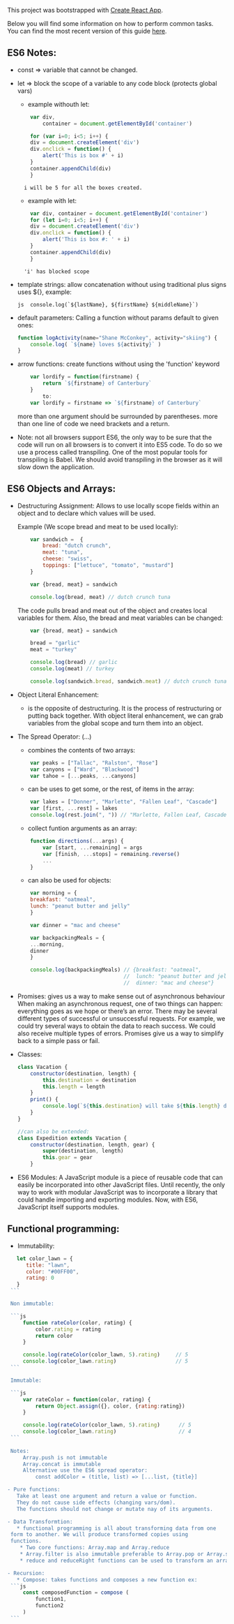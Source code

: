 This project was bootstrapped with [Create React App](https://github.com/facebookincubator/create-react-app).

Below you will find some information on how to perform common tasks.<br>
You can find the most recent version of this guide [here](https://github.com/facebookincubator/create-react-app/blob/master/packages/react-scripts/template/README.md).

## ES6 Notes:

- const => variable that cannot be changed.
- let   => block the scope of a variable to any code block (protects global vars)
    * example withouth let:
    ```js
        var div, 
            container = document.getElementById('container')

        for (var i=0; i<5; i++) {
        div = document.createElement('div')
        div.onclick = function() {
            alert('This is box #' + i)
        }
        container.appendChild(div)
        }
    ```
        i will be 5 for all the boxes created.

    * example with let:
    ```js
        var div, container = document.getElementById('container')
        for (let i=0; i<5; i++) {
        div = document.createElement('div')
        div.onclick = function() {
            alert('This is box #: ' + i)
        }
        container.appendChild(div)
        }
    ```
        'i' has blocked scope

- template strings:
    allow concatenation without using traditional plus signs
    uses ${}, example:
    
    ```js  console.log(`${lastName}, ${firstName} ${middleName}`)```

- default parameters:
    Calling a function without params default to given ones:
    ```js
    function logActivity(name="Shane McConkey", activity="skiing") {
        console.log( `${name} loves ${activity}` )
    }
    ```

- arrow functions:
    create functions without using the 'function' keyword
    ```js
        var lordify = function(firstname) {
            return `${firstname} of Canterbury`
        }
            to:
        var lordify = firstname => `${firstname} of Canterbury`
    ```
    more than one argument should be surrounded by parentheses.
    more than one line of code we need brackets and a return.

- Note: not all browsers support ES6, the only way to be sure that
        the code will run on all browsers is to convert it into 
        ES5 code. To do so we use a process called transpiling.
        One of the most popular tools for transpiling is Babel.
        We should avoid transpiling in the browser as it will slow
        down the application.

## ES6 Objects and Arrays:

- Destructuring Assignment: Allows to use locally scope fields
    within an object and to declare which values will be used.

    Example (We scope bread and meat to be used locally):
    ```js
        var sandwich =  {
            bread: "dutch crunch",
            meat: "tuna",
            cheese: "swiss",
            toppings: ["lettuce", "tomato", "mustard"]
        }

        var {bread, meat} = sandwich

        console.log(bread, meat) // dutch crunch tuna
    ```

    The code pulls bread and meat out of the object and 
    creates local variables for them. Also, the bread and
    meat variables can be changed:
    ```js
        var {bread, meat} = sandwich

        bread = "garlic"
        meat = "turkey"

        console.log(bread) // garlic
        console.log(meat) // turkey

        console.log(sandwich.bread, sandwich.meat) // dutch crunch tuna
    ```

- Object Literal Enhancement: 
    - is the opposite of destructuring. It is the process
      of restructuring or putting back together. With 
      object literal enhancement, we can grab variables
      from the global scope and turn them into an object.

- The Spread Operator: (...)
    - combines the contents of two arrays:
    ```js
        var peaks = ["Tallac", "Ralston", "Rose"]
        var canyons = ["Ward", "Blackwood"]
        var tahoe = [...peaks, ...canyons]
    ```
    - can be uses to get some, or the rest, of items in the array:
    ```js
        var lakes = ["Donner", "Marlette", "Fallen Leaf", "Cascade"]
        var [first, ...rest] = lakes
        console.log(rest.join(", ")) // "Marlette, Fallen Leaf, Cascade"
    ```
    - collect funtion arguments as an array:
    ```js
        function directions(...args) {
            var [start, ...remaining] = args
            var [finish, ...stops] = remaining.reverse()
            ...
        }
    ```
    - can also be used for objects:
    ```js
        var morning = {
        breakfast: "oatmeal",
        lunch: "peanut butter and jelly"
        }

        var dinner = "mac and cheese"

        var backpackingMeals = {
        ...morning,
        dinner
        }

        console.log(backpackingMeals) // {breakfast: "oatmeal",
                                      //  lunch: "peanut butter and jelly",
                                      //  dinner: "mac and cheese"}        
    ```
- Promises:
    gives us a way to make sense out of asynchronous behaviour
    When making an asynchronous request, one of two things 
        can happen: everything goes as we hope or there’s an error.
    There may be several different types of successful 
        or unsuccessful requests. For example, we could try several
        ways to obtain the data to reach success. We could also
        receive multiple types of errors. 
    Promises give us a way to simplify back to a 
        simple pass or fail.             

- Classes:
    ```js
    class Vacation {
        constructor(destination, length) {
            this.destination = destination
            this.length = length
        }    
        print() {
            console.log(`${this.destination} will take ${this.length} days.`)  
        }
    }         

    //can also be extended:
    class Expedition extends Vacation {   
        constructor(destination, length, gear) {
            super(destination, length)
            this.gear = gear
        }     
    ```

 - ES6 Modules:
    A JavaScript module is a piece of reusable code that 
    can easily be incorporated into other JavaScript files.
    Until recently, the only way to work with modular 
    JavaScript was to incorporate a library that could
    handle importing and exporting modules. Now, 
    with ES6, JavaScript itself supports modules.                      

## Functional programming:
   - Immutability:
   ```js
      let color_lawn = {
         title: "lawn",
         color: "#00FF00",
         rating: 0
      }
    ```

    Non immutable:

    ```js
        function rateColor(color, rating) {
            color.rating = rating
            return color
        } 

        console.log(rateColor(color_lawn, 5).rating)     // 5
        console.log(color_lawn.rating)                   // 5
    ```

    Immutable:

    ```js
        var rateColor = function(color, rating) {
            return Object.assign({}, color, {rating:rating})
        } 

        console.log(rateColor(color_lawn, 5).rating)      // 5
        console.log(color_lawn.rating)                    // 4
    ```
    
    Notes:
        Array.push is not immutable
        Array.concat is immutable
        Alternative use the ES6 spread operator:
            const addColor = (title, list) => [...list, {title}]

   - Pure functions:
      Take at least one argument and return a value or function.
      They do not cause side effects (changing vars/dom).
      The functions should not change or mutate nay of its arguments.

   - Data Transformtion:
      * functional programming is all about transforming data from one
    form to another. We will produce transformed copies using
    functions.
       * Two core functions: Array.map and Array.reduce
       * Array.filter is also immutable preferable to Array.pop or Array.splice
       * reduce and reduceRight functions can be used to transform an array into any value, including a number, string, boolean, object or even function.(reduceRight is the same as reduce but starts from the end of the array)

   - Recursion:
      * Compose: takes functions and composes a new function ex:
    ```js
        const composedFunction = compose (
            function1, 
            function2
        )
    ```